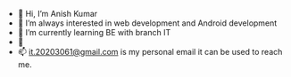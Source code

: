 - 👋 Hi, I’m Anish Kumar
- 👀 I’m always interested in web development and Android development
- 🌱 I’m currently learning BE with branch IT
- 💞️ 
- 📫 it.20203061@gmail.com is my personal email it can be used to reach me.

<!---
anish5202/anish5202 is a ✨ special ✨ repository because its `README.md` (this file) appears on your GitHub profile.
You can click the Preview link to take a look at your changes.
--->
